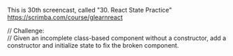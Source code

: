 This is 30th screencast, called "30. React State Practice"<br />
https://scrimba.com/course/glearnreact

// Challenge:<br />
// Given an incomplete class-based component without a constructor, add a constructor and initialize state to fix the broken component.